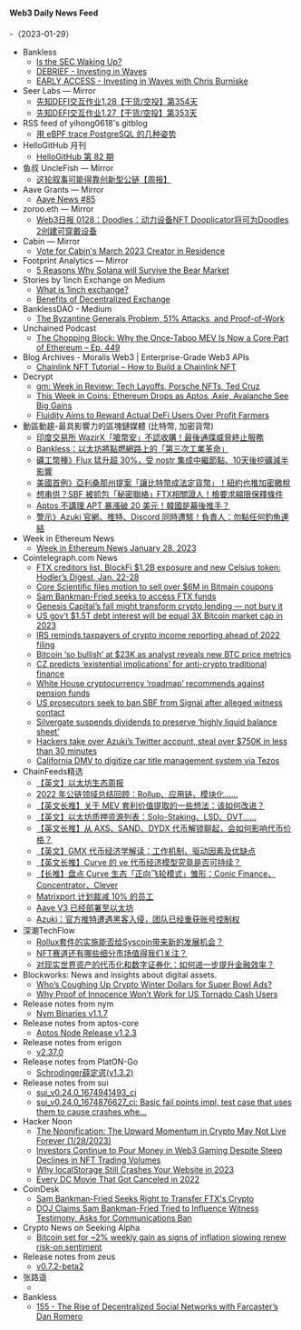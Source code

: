 #### Web3 Daily News Feed
-（2023-01-29）

- Bankless
  - [Is the SEC Waking Up?](https://newsletter.banklesshq.com/p/is-the-sec-waking-up)
  - [DEBRIEF - Investing in Waves](https://shows.banklesshq.com/p/debrief-chris-burniske)
  - [EARLY ACCESS - Investing in Waves with Chris Burniske](https://shows.banklesshq.com/p/early-access-investing-in-waves-with)
- Seer Labs — Mirror
  - [先知DEFI交互作业1.28【干货/空投】第354天](https://mirror.xyz/seerlabs.eth/gGy063Y4-FD7_1rtnRY-9rZUfhYEwU60DKWCf_K4i6U)
  - [先知DEFI交互作业1.27【干货/空投】第353天](https://mirror.xyz/seerlabs.eth/iy3GzF3Hcd7R-vtcs2MYeLl5FZ02rfp-QLRXkyiTdh8)
- RSS feed of yihong0618's gitblog
  - [用 eBPF trace PostgreSQL 的几种姿势](https://github.com/yihong0618/gitblog/issues/257)
- HelloGitHub 月刊
  - [HelloGitHub 第 82 期](https://hellogithub.com/periodical/volume/82)
- 鱼叔 UncleFish — Mirror
  - [这轮叙事可能得靠创新型公链【周报】](https://mirror.xyz/0xA6DDeA5E7a4eF5c680200BF37984A06c6CFb123D/tVmK_KRAwVh5J4VCjo55dk6ioBQT-JPBFjOAPwg_2Zk)
- Aave Grants — Mirror
  - [Aave News #85](https://aavegrants.mirror.xyz/DHnLeisnf8wW_oH6C8BrZiOKJcxs23H8_Yszw_k6amA)
- zoroo.eth — Mirror
  - [Web3日报 0128：Doodles：动力设备NFT Dooplicator将可为Doodles 2创建可穿戴设备](https://mirror.xyz/zoroo.eth/WLQ-psUqXapmINzz_5vdO7x3lhJ3E7fIHjWy85eb0XM)
- Cabin — Mirror
  - [Vote for Cabin's March 2023 Creator in Residence](https://creators.mirror.xyz/oSL6nONL4nZ5DW_CSJWAUMYq7hQdhTyxG3FOIaEJ65E)
- Footprint Analytics — Mirror
  - [5 Reasons Why Solana will Survive the Bear Market](https://mirror.xyz/0x0A9ee078998e6ECe11e1FF75fCbc7BeD5be005bB/UYheDtkKob2ncgkvlTlVLd32rfx_xz84tdWYWhOtE0Y)
- Stories by 1inch Exchange on Medium
  - [What is 1inch exchange?](https://1inch-exchange.medium.com/what-is-1inch-exchange-56875510dfce?source=rss-c4f4cadf8a31------2)
  - [Benefits of Decentralized Exchange](https://medium.com/decentralized-exchange/benefits-of-decentralized-exchange-d5f7b2316812?source=rss-c4f4cadf8a31------2)
- BanklessDAO - Medium
  - [The Byzantine Generals Problem, 51% Attacks, and Proof-of-Work](https://medium.com/bankless-dao/the-byzantine-generals-problem-51-attacks-and-proof-of-work-af5cecb1fdc0?source=rss----2e8b6adb479c---4)
- Unchained Podcast
  - [The Chopping Block: Why the Once-Taboo MEV Is Now a Core Part of Ethereum – Ep. 449](https://unchainedpodcast.com/the-chopping-block-why-the-once-taboo-mev-is-now-a-core-part-of-ethereum-ep-449/)
- Blog Archives - Moralis Web3 | Enterprise-Grade Web3 APIs
  - [Chainlink NFT Tutorial – How to Build a Chainlink NFT](https://moralis.io/chainlink-nft-tutorial-how-to-build-a-chainlink-nft/)
- Decrypt
  - [gm: Week in Review: Tech Layoffs, Porsche NFTs, Ted Cruz](https://decrypt.co/videos/interviews/DyY1w5XP/gm-week-in-review-tech-layoffs-porsche-nfts-ted-cruz)
  - [This Week in Coins: Ethereum Drops as Aptos, Axie, Avalanche See Big Gains](https://decrypt.co/120166/this-week-in-coins-ethereum-drops-as-aptos-axie-avalanche-see-big-gains)
  - [Fluidity Aims to Reward Actual DeFi Users Over Profit Farmers](https://decrypt.co/120069/how-fluidity-wants-reward-actual-defi-users-over-profit-farming)
- 動區動趨-最具影響力的區塊鏈媒體 (比特幣, 加密貨幣)
  - [印度交易所 WazirX「嗆幣安」不認收購！最後通牒威脅終止服務](https://www.blocktempo.com/binance-sent-a-letter-to-wazirx-asking-two-demands/)
  - [Bankless：以太坊將點燃網路上的「第三次工業革命」](https://www.blocktempo.com/bankless-david-hoffman-etherum-economic-theory/)
  - [礦工幣種》Flux 猛升超 30%，受 nostr 集成中繼節點、10天後挖礦減半影響](https://www.blocktempo.com/flux-soars-over-30-percents-before-halving/)
  - [美國首例》亞利桑那州提案「讓比特幣成法定貨幣」！紐約也推加密繳稅](https://www.blocktempo.com/arizona-sentor-pushes-new-bill-to-make-bitcoin-be-a-legal-tender/)
  - [想串供？SBF 被抓包「秘密聯絡」FTX相關證人！檢要求縮限保釋條件](https://www.blocktempo.com/sbf-contact-a-potential-witness-in-his-bail-time/)
  - [Aptos 不講理 APT 暴漲破 20 美元！韓國是幕後推手？](https://www.blocktempo.com/aptos-price-hikes-connected-to-south-korea/)
  - [警示》Azuki 官網、推特、Discord 同時遭駭！負責人：勿點任何釣魚連結](https://www.blocktempo.com/azuki-nft-offical-twitter-hacked/)
- Week in Ethereum News
  - [Week in Ethereum News  January 28, 2023](https://weekinethereumnews.com/week-in-ethereum-news-january-28-2023/)
- Cointelegraph.com News
  - [FTX creditors list, BlockFi $1.2B exposure and new Celsius token: Hodler’s Digest, Jan. 22-28](https://cointelegraph.com/magazine/ftx-creditors-list-blockfi-exposure-new-celsius-token-hodlers-digest-jan-22-28/)
  - [Core Scientific files motion to sell over $6M in Bitmain coupons](https://cointelegraph.com/news/core-scientific-files-motion-to-sell-over-6m-in-bitmain-coupons)
  - [Sam Bankman-Fried seeks to access FTX funds](https://cointelegraph.com/news/sam-bankman-fried-seeks-to-access-ftx-funds)
  - [Genesis Capital’s fall might transform crypto lending — not bury it](https://cointelegraph.com/news/genesis-capital-s-fall-might-transform-crypto-lending-not-bury-it)
  - [US gov’t $1.5T debt interest will be equal 3X Bitcoin market cap in 2023](https://cointelegraph.com/news/us-gov-t-1-5t-debt-interest-will-be-equal-3x-bitcoin-market-cap-in-2023)
  - [IRS reminds taxpayers of crypto income reporting ahead of 2022 filing](https://cointelegraph.com/news/irs-reminds-taxpayers-of-crypto-income-reporting-ahead-of-2022-filing)
  - [Bitcoin ‘so bullish’ at $23K as analyst reveals new BTC price metrics](https://cointelegraph.com/news/bitcoin-so-bullish-at-23k-as-analyst-reveals-new-btc-price-metrics)
  - [CZ predicts ‘existential implications’ for anti-crypto traditional finance](https://cointelegraph.com/news/cz-predicts-existential-implications-for-anti-crypto-traditional-finance)
  - [White House cryptocurrency ‘roadmap’ recommends against pension funds](https://cointelegraph.com/news/white-house-cryptocurrency-roadmap-recommends-against-pension-funds)
  - [US prosecutors seek to ban SBF from Signal after alleged witness contact](https://cointelegraph.com/news/us-prosecutors-seek-to-ban-sbf-from-signal-after-alleged-witness-contact)
  - [Silvergate suspends dividends to preserve ‘highly liquid balance sheet’](https://cointelegraph.com/news/silvergate-suspends-dividends-to-preserve-highly-liquid-balance-sheet)
  - [Hackers take over Azuki’s Twitter account, steal over $750K in less than 30 minutes](https://cointelegraph.com/news/hackers-takeover-azuki-s-twitter-account-steal-over-750k-in-less-than-30-minutes)
  - [California DMV to digitize car title management system via Tezos](https://cointelegraph.com/news/california-dmv-to-digitize-car-title-management-system-via-tezos)
- ChainFeeds精选
  - [【英文】以太坊生态周报](https://weekinethereumnews.com/week-in-ethereum-news-january-28-2023/)
  - [2022 年公链领域总结回顾：Rollup、应用链、模块化......](https://mirror.xyz/jojonas1.eth/adNyk5S9T8mDiTDyh8ggMiNXhsALZ9YxaIJK4EbfUlU)
  - [【英文长推】关于 MEV 套利价值提取的一些想法：该如何改进？](https://twitter.com/0x94305/status/1618744497864851459)
  - [【英文】以太坊质押资源列表：Solo-Staking、LSD、DVT......](https://hackmd.io/@jyeAs_6oRjeDk2Mx5CZyBw/awesome-ethereum-staking#MEV)
  - [【英文长推】从 AXS、SAND、DYDX 代币解锁聊起，会如何影响代币价格？](https://twitter.com/ConorRyder/status/1618958406953603073)
  - [【英文】GMX 代币经济学解读：工作机制、驱动因素及优缺点](https://tokenomicsdao.substack.com/p/tokenomics-101-gmx)
  - [【英文长推】Curve 的 ve 代币经济模型究竟是否可持续？](https://twitter.com/WinterSoldierxz/status/1619054919058857984)
  - [【长推】盘点 Curve 生态「正向飞轮模式」雏形：Conic Finance、Concentrator、Clever](https://twitter.com/victalk_eth/status/1619152542491095040)
  - [Matrixport 计划裁减 10% 的员工](https://www.coindesk.com/business/2023/01/27/jihan-wus-matrixport-cuts-10-of-staff/)
  - [Aave V3 已经部署至以太坊](https://twitter.com/AaveAave/status/1618962174654943232)
  - [Azuki：官方推特遭遇黑客入侵，团队已经重获账号控制权](https://twitter.com/AzukiOfficial/status/1619114813766139906)
- 深潮TechFlow
  - [Rollux套件的实施能否给Syscoin带来新的发展机会？](https://techflowpost.mirror.xyz/RCFTIVbE_ZqUESZ20KN_jzLSSaDwm-yGPCyAHe9QouA)
  - [NFT赛道还有哪些细分市场值得我们关注？](https://techflowpost.mirror.xyz/8QAFvWd73p4H_VpFduFbmKgYncQigcz-TGH4A2ORIoY)
  - [对现实世界资产的代币化和数字证券化：如何进一步提升金融效率？](https://techflowpost.mirror.xyz/RP1kNjEUdP-h4WOj0mA91v8daPvFYIMpZhGcVQoQqKM)
- Blockworks: News and insights about digital assets.
  - [Who’s Coughing Up Crypto Winter Dollars for Super Bowl Ads?](https://blockworks.co/news/whos-coughing-up-crypto-winter-dollars-for-super-bowl-ads)
  - [Why Proof of Innocence Won’t Work for US Tornado Cash Users](https://blockworks.co/news/proof-of-innocence-tornado-cash-users)
- Release notes from nym
  - [Nym Binaries v1.1.7](https://github.com/nymtech/nym/releases/tag/nym-binaries-v1.1.7)
- Release notes from aptos-core
  - [Aptos Node Release v1.2.3](https://github.com/aptos-labs/aptos-core/releases/tag/aptos-node-v1.2.3)
- Release notes from erigon
  - [v2.37.0](https://github.com/ledgerwatch/erigon/releases/tag/v2.37.0)
- Release notes from PlatON-Go
  - [Schrodinger薛定谔(v1.3.2)](https://github.com/PlatONnetwork/PlatON-Go/releases/tag/v1.3.2)
- Release notes from sui
  - [sui_v0.24.0_1674941493_ci](https://github.com/MystenLabs/sui/releases/tag/sui_v0.24.0_1674941493_ci)
  - [sui_v0.24.0_1674876627_ci: Basic fail points impl, test case that uses them to cause crashes whe…](https://github.com/MystenLabs/sui/releases/tag/sui_v0.24.0_1674876627_ci)
- Hacker Noon
  - [The Noonification: The Upward Momentum in Crypto May Not Live Forever (1/28/2023)](https://hackernoon.com/1-28-2023-noonification?source=rss)
  - [Investors Continue to Pour Money in Web3 Gaming Despite Steep Declines in NFT Trading Volumes](https://hackernoon.com/investors-continue-to-pour-money-in-web3-gaming-despite-steep-declines-in-nft-trading-volumes?source=rss)
  - [Why localStorage Still Crashes Your Website in 2023](https://hackernoon.com/why-localstorage-still-crashes-your-website-in-2023?source=rss)
  - [Every DC Movie That Got Canceled in 2022](https://hackernoon.com/every-dc-movie-that-got-canceled-in-2022?source=rss)
- CoinDesk
  - [Sam Bankman-Fried Seeks Right to Transfer FTX's Crypto](https://www.coindesk.com/policy/2023/01/28/sam-bankman-fried-seeks-right-to-transfer-ftxs-crypto/?utm_medium=referral&utm_source=rss&utm_campaign=headlines)
  - [DOJ Claims Sam Bankman-Fried Tried to Influence Witness Testimony, Asks for Communications Ban](https://www.coindesk.com/policy/2023/01/28/doj-claims-sam-bankman-fried-tried-to-influence-witness-testimony-asks-for-communication-ban/?utm_medium=referral&utm_source=rss&utm_campaign=headlines)
- Crypto News on Seeking Alpha
  - [Bitcoin set for ~2% weekly gain as signs of inflation slowing renew risk-on sentiment](https://seekingalpha.com/news/3929178-bitcoin-set-for-2-weekly-gain-as-signs-of-inflation-slowing-renew-risk-on-sentiment?utm_source=feed_news_crypto&utm_medium=referral)
- Release notes from zeus
  - [v0.7.2-beta2](https://github.com/ZeusLN/zeus/releases/tag/v0.7.2-beta2)
- 张路遥
  - [](https://zhangluyao.com/blog/bridge/)
- Bankless
  - [155 - The Rise of Decentralized Social Networks with Farcaster’s Dan Romero](http://sites.libsyn.com/247424/155-the-rise-of-decentralized-social-networks-with-farcasters-dan-romero)

